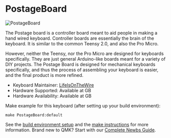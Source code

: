 # PostageBoard

![PostageBoard](https://camo.githubusercontent.com/b598d9ec5055c6b67e1a4d9b70b9dea5e51bb4ed/68747470733a2f2f692e696d6775722e636f6d2f43333879686f372e706e67)

The Postage board is a controller board meant to aid people in making a hand wired keyboard. Controller boards are essentially the brain of the keyboard. It is similar to the common Teensy 2.0, and also the Pro Micro.

However, neither the Teensy, nor the Pro Micro are designed for keyboards specifically. They are just general Arduino-like boards meant for a variety of DIY projects. The Postage Board is designed for mechanical keyboards specifically, and thus the process of assembling your keyboard is easier, and the final product is more refined.

* Keyboard Maintainer: [LifeIsOnTheWire](https://github.com/LifeIsOnTheWire/Postage-Board)
* Hardware Supported: Available at GB
* Hardware Availability: Available at GB

Make example for this keyboard (after setting up your build environment):

    make PostageBoard:default

See the [build environment setup](https://docs.qmk.fm/#/getting_started_build_tools) and the [make instructions](https://docs.qmk.fm/#/getting_started_make_guide) for more information. Brand new to QMK? Start with our [Complete Newbs Guide](https://docs.qmk.fm/#/newbs).
